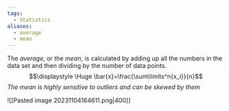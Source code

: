 ```yaml
---
tags:
  - Statistics
aliases:
  - average
  - mean
---
```

The *average*, or the *mean*, is calculated by adding up all the numbers in the data set and then dividing by the number of data points.
$$\displaystyle \Huge \bar{x}=\frac{\sum\limits^n{x_i}}{n}$$
*The mean is highly sensitive to outliers and can be skewed by them*

![[Pasted image 20231104164611.png|400]]